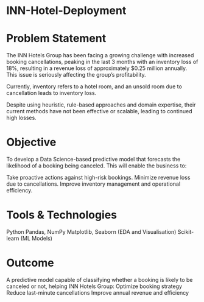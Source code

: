 # INN-Hotel-Deployment
# Problem Statement

The INN Hotels Group has been facing a growing challenge with increased booking cancellations, peaking in the last 3 months with an inventory loss of 18%, resulting in a revenue loss of approximately $0.25 million annually. This issue is seriously affecting the group’s profitability.

Currently, inventory refers to a hotel room, and an unsold room due to cancellation leads to inventory loss.

Despite using heuristic, rule-based approaches and domain expertise, their current methods have not been effective or scalable, leading to continued high losses.

# Objective

To develop a Data Science-based predictive model that forecasts the likelihood of a booking being canceled. This will enable the business to:

Take proactive actions against high-risk bookings.
Minimize revenue loss due to cancellations.
Improve inventory management and operational efficiency.

# Tools & Technologies

Python
Pandas, NumPy
Matplotlib, Seaborn (EDA and Visualisation)
Scikit-learn (ML Models)

# Outcome
A predictive model capable of classifying whether a booking is likely to be canceled or not, helping INN Hotels Group:
Optimize booking strategy
Reduce last-minute cancellations
Improve annual revenue and efficiency

